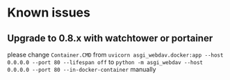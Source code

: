 # Known issues

## Upgrade to 0.8.x with watchtower or portainer

please change `Container.CMD` from `uvicorn asgi_webdav.docker:app --host 0.0.0.0 --port 80 --lifespan off` to `python -m asgi_webdav --host 0.0.0.0 --port 80 --in-docker-container` manually
